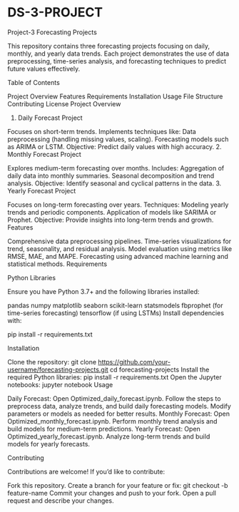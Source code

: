 # DS-3-PROJECT
Project-3
Forecasting Projects

This repository contains three forecasting projects focusing on daily, monthly, and yearly data trends. Each project demonstrates the use of data preprocessing, time-series analysis, and forecasting techniques to predict future values effectively.

Table of Contents

Project Overview
Features
Requirements
Installation
Usage
File Structure
Contributing
License
Project Overview

1. Daily Forecast Project

Focuses on short-term trends.
Implements techniques like:
Data preprocessing (handling missing values, scaling).
Forecasting models such as ARIMA or LSTM.
Objective: Predict daily values with high accuracy.
2. Monthly Forecast Project

Explores medium-term forecasting over months.
Includes:
Aggregation of daily data into monthly summaries.
Seasonal decomposition and trend analysis.
Objective: Identify seasonal and cyclical patterns in the data.
3. Yearly Forecast Project

Focuses on long-term forecasting over years.
Techniques:
Modeling yearly trends and periodic components.
Application of models like SARIMA or Prophet.
Objective: Provide insights into long-term trends and growth.
Features

Comprehensive data preprocessing pipelines.
Time-series visualizations for trend, seasonality, and residual analysis.
Model evaluation using metrics like RMSE, MAE, and MAPE.
Forecasting using advanced machine learning and statistical methods.
Requirements

Python Libraries

Ensure you have Python 3.7+ and the following libraries installed:

pandas
numpy
matplotlib
seaborn
scikit-learn
statsmodels
fbprophet (for time-series forecasting)
tensorflow (if using LSTMs)
Install dependencies with:

pip install -r requirements.txt

Installation

Clone the repository:
git clone https://github.com/your-username/forecasting-projects.git
cd forecasting-projects
Install the required Python libraries:
pip install -r requirements.txt
Open the Jupyter notebooks:
jupyter notebook
Usage

Daily Forecast:
Open Optimized_daily_forecast.ipynb.
Follow the steps to preprocess data, analyze trends, and build daily forecasting models.
Modify parameters or models as needed for better results.
Monthly Forecast:
Open Optimized_monthly_forecast.ipynb.
Perform monthly trend analysis and build models for medium-term predictions.
Yearly Forecast:
Open Optimized_yearly_forecast.ipynb.
Analyze long-term trends and build models for yearly forecasts.

Contributing

Contributions are welcome! If you’d like to contribute:

Fork this repository.
Create a branch for your feature or fix:
git checkout -b feature-name
Commit your changes and push to your fork.
Open a pull request and describe your changes.


